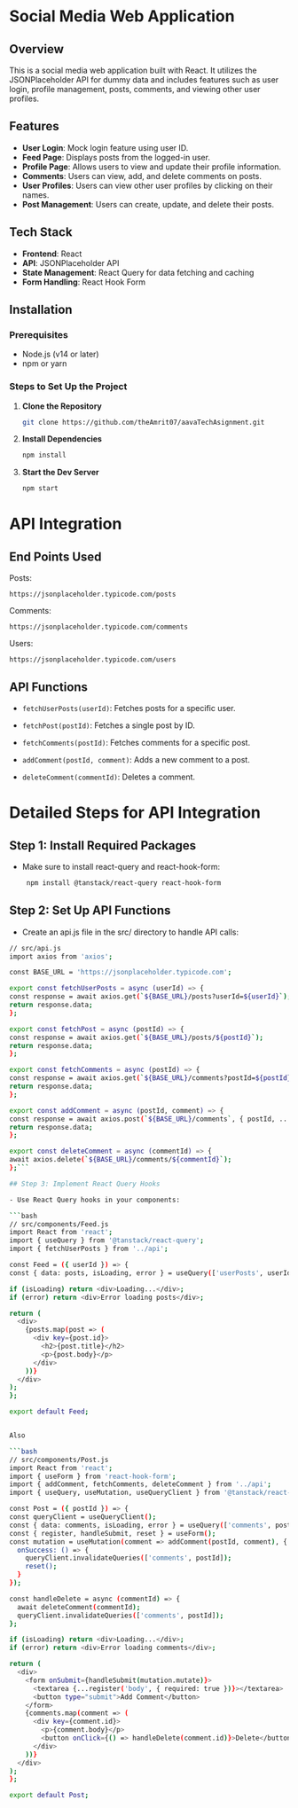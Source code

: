 # Social Media Web Application

## Overview

This is a social media web application built with React. It utilizes the JSONPlaceholder API for dummy data and includes features such as user login, profile management, posts, comments, and viewing other user profiles.

## Features

- **User Login**: Mock login feature using user ID.
- **Feed Page**: Displays posts from the logged-in user.
- **Profile Page**: Allows users to view and update their profile information.
- **Comments**: Users can view, add, and delete comments on posts.
- **User Profiles**: Users can view other user profiles by clicking on their names.
- **Post Management**: Users can create, update, and delete their posts.

## Tech Stack

- **Frontend**: React
- **API**: JSONPlaceholder API
- **State Management**: React Query for data fetching and caching
- **Form Handling**: React Hook Form

## Installation

### Prerequisites

- Node.js (v14 or later)
- npm or yarn

### Steps to Set Up the Project

1. **Clone the Repository**

   ```bash
   git clone https://github.com/theAmrit07/aavaTechAsignment.git


   ```

2. **Install Dependencies**

   ```bash
   npm install

   ```

3. **Start the Dev Server**
   ```bash
   npm start
   ```

# API Integration

## End Points Used

Posts:

    https://jsonplaceholder.typicode.com/posts

Comments:

    https://jsonplaceholder.typicode.com/comments

Users:

    https://jsonplaceholder.typicode.com/users

## API Functions

- `fetchUserPosts(userId)`: Fetches posts for a specific user.

- `fetchPost(postId)`: Fetches a single post by ID.

- `fetchComments(postId)`: Fetches comments for a specific post.

- `addComment(postId, comment)`: Adds a new comment to a post.

- `deleteComment(commentId)`: Deletes a comment.

# Detailed Steps for API Integration

## Step 1: Install Required Packages

- Make sure to install react-query and react-hook-form:
  ```bash
   npm install @tanstack/react-query react-hook-form
  ```

## Step 2: Set Up API Functions

- Create an api.js file in the src/ directory to handle API calls:

```bash
// src/api.js
import axios from 'axios';

const BASE_URL = 'https://jsonplaceholder.typicode.com';

export const fetchUserPosts = async (userId) => {
const response = await axios.get(`${BASE_URL}/posts?userId=${userId}`);
return response.data;
};

export const fetchPost = async (postId) => {
const response = await axios.get(`${BASE_URL}/posts/${postId}`);
return response.data;
};

export const fetchComments = async (postId) => {
const response = await axios.get(`${BASE_URL}/comments?postId=${postId}`);
return response.data;
};

export const addComment = async (postId, comment) => {
const response = await axios.post(`${BASE_URL}/comments`, { postId, ...comment });
return response.data;
};

export const deleteComment = async (commentId) => {
await axios.delete(`${BASE_URL}/comments/${commentId}`);
};```

## Step 3: Implement React Query Hooks

- Use React Query hooks in your components:

```bash
// src/components/Feed.js
import React from 'react';
import { useQuery } from '@tanstack/react-query';
import { fetchUserPosts } from '../api';

const Feed = ({ userId }) => {
const { data: posts, isLoading, error } = useQuery(['userPosts', userId], () => fetchUserPosts(userId));

if (isLoading) return <div>Loading...</div>;
if (error) return <div>Error loading posts</div>;

return (
  <div>
    {posts.map(post => (
      <div key={post.id}>
        <h2>{post.title}</h2>
        <p>{post.body}</p>
      </div>
    ))}
  </div>
);
};

export default Feed;


Also

```bash
// src/components/Post.js
import React from 'react';
import { useForm } from 'react-hook-form';
import { addComment, fetchComments, deleteComment } from '../api';
import { useQuery, useMutation, useQueryClient } from '@tanstack/react-query';

const Post = ({ postId }) => {
const queryClient = useQueryClient();
const { data: comments, isLoading, error } = useQuery(['comments', postId], () => fetchComments(postId));
const { register, handleSubmit, reset } = useForm();
const mutation = useMutation(comment => addComment(postId, comment), {
  onSuccess: () => {
    queryClient.invalidateQueries(['comments', postId]);
    reset();
  }
});

const handleDelete = async (commentId) => {
  await deleteComment(commentId);
  queryClient.invalidateQueries(['comments', postId]);
};

if (isLoading) return <div>Loading...</div>;
if (error) return <div>Error loading comments</div>;

return (
  <div>
    <form onSubmit={handleSubmit(mutation.mutate)}>
      <textarea {...register('body', { required: true })}></textarea>
      <button type="submit">Add Comment</button>
    </form>
    {comments.map(comment => (
      <div key={comment.id}>
        <p>{comment.body}</p>
        <button onClick={() => handleDelete(comment.id)}>Delete</button>
      </div>
    ))}
  </div>
);
};

export default Post;


````
